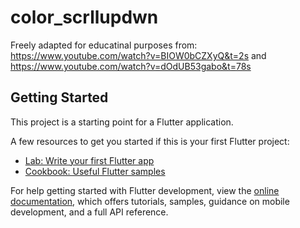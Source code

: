 # color_scrllupdwn

Freely adapted for educatinal purposes from: https://www.youtube.com/watch?v=BIOW0bCZXyQ&t=2s  and  https://www.youtube.com/watch?v=dOdUB53gabo&t=78s

## Getting Started

This project is a starting point for a Flutter application.

A few resources to get you started if this is your first Flutter project:

- [Lab: Write your first Flutter app](https://docs.flutter.dev/get-started/codelab)
- [Cookbook: Useful Flutter samples](https://docs.flutter.dev/cookbook)

For help getting started with Flutter development, view the
[online documentation](https://docs.flutter.dev/), which offers tutorials,
samples, guidance on mobile development, and a full API reference.
